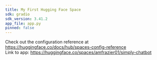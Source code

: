 ```yaml
---
title: My First Hugging Face Space
sdk: gradio
sdk_version: 3.41.2
app_file: app.py
pinned: false
---
```


Check out the configuration reference at https://huggingface.co/docs/hub/spaces-config-reference \
Link to app: https://huggingface.co/spaces/amfrazier01/simply-chatbot
